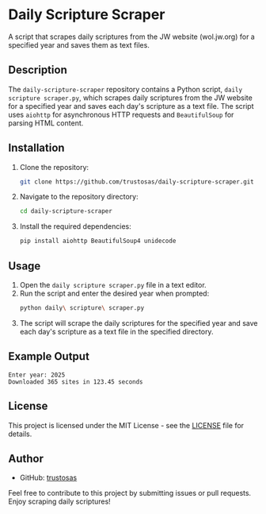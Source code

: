 # Daily Scripture Scraper

A script that scrapes daily scriptures from the JW website (wol.jw.org) for a specified year and saves them as text files.

## Description

The `daily-scripture-scraper` repository contains a Python script, `daily scripture scraper.py`, which scrapes daily scriptures from the JW website for a specified year and saves each day's scripture as a text file. The script uses `aiohttp` for asynchronous HTTP requests and `BeautifulSoup` for parsing HTML content.

## Installation

1. Clone the repository:
    ```sh
    git clone https://github.com/trustosas/daily-scripture-scraper.git
    ```
2. Navigate to the repository directory:
    ```sh
    cd daily-scripture-scraper
    ```
3. Install the required dependencies:
    ```sh
    pip install aiohttp BeautifulSoup4 unidecode
    ```

## Usage

1. Open the `daily scripture scraper.py` file in a text editor.
2. Run the script and enter the desired year when prompted:
    ```sh
    python daily\ scripture\ scraper.py
    ```
3. The script will scrape the daily scriptures for the specified year and save each day's scripture as a text file in the specified directory.

## Example Output
```
Enter year: 2025
Downloaded 365 sites in 123.45 seconds
```

## License

This project is licensed under the MIT License - see the [LICENSE](LICENSE) file for details.

## Author

- GitHub: [trustosas](https://github.com/trustosas)

Feel free to contribute to this project by submitting issues or pull requests. Enjoy scraping daily scriptures!

